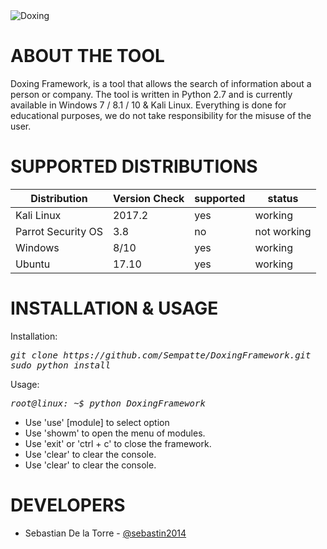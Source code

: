 <img src="https://i.imgur.com/WqbjrRZ.jpg" title="Doxing">

# ABOUT THE TOOL
Doxing Framework, is a tool that allows the search of information about a person or company. The tool is written in Python 2.7 and is currently available in Windows 7 / 8.1 / 10 & Kali Linux. Everything is done for educational purposes, we do not take responsibility for the misuse of the user.

# SUPPORTED DISTRIBUTIONS

|Distribution | Version Check | supported | status |
----------|-------|------|-------|
|Kali Linux|2017.2 | yes | working   |
|Parrot Security OS|3.8 | no | not working   |
|Windows|8/10 |yes | working   |
|Ubuntu|17.10 |yes | working   |

# INSTALLATION & USAGE 

Installation:
<pre><i><n>git clone https://github.com/Sempatte/DoxingFramework.git
sudo python install
</pre></i></n>

Usage:
<pre><i>root@linux: ~$ python DoxingFramework </i></pre>
* Use 'use' [module] to select option
* Use 'showm' to open the menu of modules.
* Use 'exit' or 'ctrl + c' to close the framework.
* Use 'clear' to clear the console.
* Use 'clear' to clear the console.

# DEVELOPERS
* Sebastian De la Torre - [@sebastin2014](https://twitter.com/sebastin2014) 
